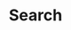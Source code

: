 ---
title: "Search" # in any language you want
layout: "search" # is necessary
summary: "search"
placeholder: "Search..."
---